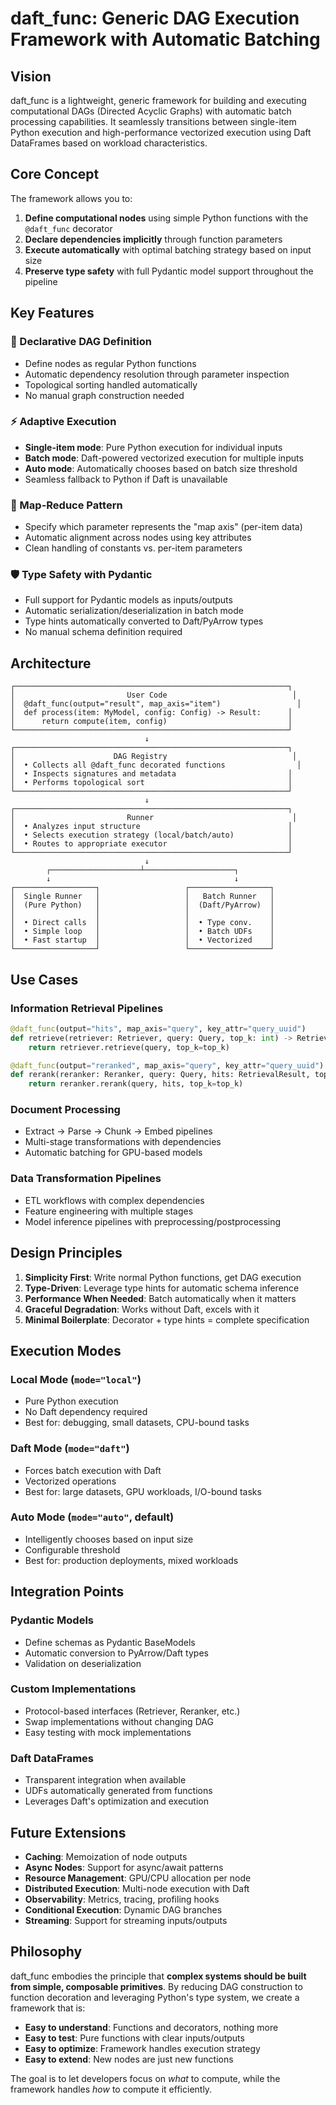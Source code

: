 # daft_func: Generic DAG Execution Framework with Automatic Batching

## Vision

daft_func is a lightweight, generic framework for building and executing computational DAGs (Directed Acyclic Graphs) with automatic batch processing capabilities. It seamlessly transitions between single-item Python execution and high-performance vectorized execution using Daft DataFrames based on workload characteristics.

## Core Concept

The framework allows you to:

1. **Define computational nodes** using simple Python functions with the `@daft_func` decorator
2. **Declare dependencies implicitly** through function parameters
3. **Execute automatically** with optimal batching strategy based on input size
4. **Preserve type safety** with full Pydantic model support throughout the pipeline

## Key Features

### 🎯 Declarative DAG Definition
- Define nodes as regular Python functions
- Automatic dependency resolution through parameter inspection
- Topological sorting handled automatically
- No manual graph construction needed

### ⚡ Adaptive Execution
- **Single-item mode**: Pure Python execution for individual inputs
- **Batch mode**: Daft-powered vectorized execution for multiple inputs
- **Auto mode**: Automatically chooses based on batch size threshold
- Seamless fallback to Python if Daft is unavailable

### 🔄 Map-Reduce Pattern
- Specify which parameter represents the "map axis" (per-item data)
- Automatic alignment across nodes using key attributes
- Clean handling of constants vs. per-item parameters

### 🛡️ Type Safety with Pydantic
- Full support for Pydantic models as inputs/outputs
- Automatic serialization/deserialization in batch mode
- Type hints automatically converted to Daft/PyArrow types
- No manual schema definition required

## Architecture

```
┌─────────────────────────────────────────────────────────────┐
│                         User Code                            │
│  @daft_func(output="result", map_axis="item")                 │
│  def process(item: MyModel, config: Config) -> Result:      │
│      return compute(item, config)                           │
└─────────────────────────────────────────────────────────────┘
                              ↓
┌─────────────────────────────────────────────────────────────┐
│                      DAG Registry                            │
│  • Collects all @daft_func decorated functions                │
│  • Inspects signatures and metadata                         │
│  • Performs topological sort                                │
└─────────────────────────────────────────────────────────────┘
                              ↓
┌─────────────────────────────────────────────────────────────┐
│                         Runner                               │
│  • Analyzes input structure                                 │
│  • Selects execution strategy (local/batch/auto)            │
│  • Routes to appropriate executor                           │
└─────────────────────────────────────────────────────────────┘
                              ↓
        ┌────────────────────┴────────────────────┐
        ↓                                         ↓
┌──────────────────┐                   ┌──────────────────┐
│  Single Runner   │                   │   Batch Runner   │
│  (Pure Python)   │                   │  (Daft/PyArrow)  │
│                  │                   │                  │
│  • Direct calls  │                   │  • Type conv.    │
│  • Simple loop   │                   │  • Batch UDFs    │
│  • Fast startup  │                   │  • Vectorized    │
└──────────────────┘                   └──────────────────┘
```

## Use Cases

### Information Retrieval Pipelines
```python
@daft_func(output="hits", map_axis="query", key_attr="query_uuid")
def retrieve(retriever: Retriever, query: Query, top_k: int) -> RetrievalResult:
    return retriever.retrieve(query, top_k=top_k)

@daft_func(output="reranked", map_axis="query", key_attr="query_uuid")
def rerank(reranker: Reranker, query: Query, hits: RetrievalResult, top_k: int) -> List[RerankedHit]:
    return reranker.rerank(query, hits, top_k=top_k)
```

### Document Processing
- Extract → Parse → Chunk → Embed pipelines
- Multi-stage transformations with dependencies
- Automatic batching for GPU-based models

### Data Transformation Pipelines
- ETL workflows with complex dependencies
- Feature engineering with multiple stages
- Model inference pipelines with preprocessing/postprocessing

## Design Principles

1. **Simplicity First**: Write normal Python functions, get DAG execution
2. **Type-Driven**: Leverage type hints for automatic schema inference
3. **Performance When Needed**: Batch automatically when it matters
4. **Graceful Degradation**: Works without Daft, excels with it
5. **Minimal Boilerplate**: Decorator + type hints = complete specification

## Execution Modes

### Local Mode (`mode="local"`)
- Pure Python execution
- No Daft dependency required
- Best for: debugging, small datasets, CPU-bound tasks

### Daft Mode (`mode="daft"`)
- Forces batch execution with Daft
- Vectorized operations
- Best for: large datasets, GPU workloads, I/O-bound tasks

### Auto Mode (`mode="auto"`, default)
- Intelligently chooses based on input size
- Configurable threshold
- Best for: production deployments, mixed workloads

## Integration Points

### Pydantic Models
- Define schemas as Pydantic BaseModels
- Automatic conversion to PyArrow/Daft types
- Validation on deserialization

### Custom Implementations
- Protocol-based interfaces (Retriever, Reranker, etc.)
- Swap implementations without changing DAG
- Easy testing with mock implementations

### Daft DataFrames
- Transparent integration when available
- UDFs automatically generated from functions
- Leverages Daft's optimization and execution

## Future Extensions

- **Caching**: Memoization of node outputs
- **Async Nodes**: Support for async/await patterns
- **Resource Management**: GPU/CPU allocation per node
- **Distributed Execution**: Multi-node execution with Daft
- **Observability**: Metrics, tracing, profiling hooks
- **Conditional Execution**: Dynamic DAG branches
- **Streaming**: Support for streaming inputs/outputs

## Philosophy

daft_func embodies the principle that **complex systems should be built from simple, composable primitives**. By reducing DAG construction to function decoration and leveraging Python's type system, we create a framework that is:

- **Easy to understand**: Functions and decorators, nothing more
- **Easy to test**: Pure functions with clear inputs/outputs
- **Easy to optimize**: Framework handles execution strategy
- **Easy to extend**: New nodes are just new functions

The goal is to let developers focus on *what* to compute, while the framework handles *how* to compute it efficiently.

